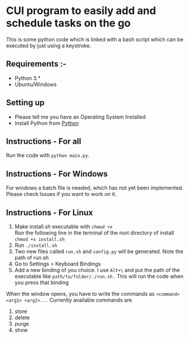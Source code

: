 # CUI program to easily add and schedule tasks on the go

This is some python code which is linked with a bash script which can be executed by just using a keystroke.

## **Requirements** :-
- Python 3.\*
- Ubuntu/Windows

## Setting up

- Please tell me you have an Operating System Installed
- Install Python from [Python](https://www.python.org)

## Instructions - For all

Run the code with `python main.py`.

## Instructions - For Windows

For windows a batch file is needed, which has not yet been implemented. Please check Issues if you want to work on it.

## Instructions - For Linux

1. Make install.sh executable with `chmod +x`<br>
Run the following line in the terminal of the root directory of install <br>
`chmod +x install.sh`
2. Run `./install.sh`
3. Two new files called `run.sh` and `config.py` will be generated. Note the path of run.sh
4. Go to Settings > Keyboard Bindings
5. Add a new binding of you choice. I use `Alt+\` and put the path of the executable like `path/to/folder/./run.sh` . This will run the code when you press that binding


When the window opens, you have to write the commands as `<command> <arg1> <arg2>...`
Currently available commands are 

1. store
2. delete
3. purge
4. show
